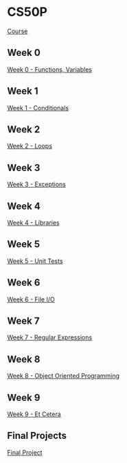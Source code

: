 # CS50P
[Course](https://cs50.harvard.edu/python)

## Week 0
[Week 0 - Functions, Variables](https://github.com/billyfarrell95/cs50p/tree/main/week0)

## Week 1
[Week 1 - Conditionals](https://github.com/billyfarrell95/cs50p/tree/main/week1)

## Week 2
[Week 2 - Loops](https://github.com/billyfarrell95/cs50p/tree/main/week2)

## Week 3
[Week 3 - Exceptions](https://github.com/billyfarrell95/cs50p/tree/main/week3)

## Week 4
[Week 4 - Libraries](https://github.com/billyfarrell95/cs50p/tree/main/week4/problems)

## Week 5
[Week 5 - Unit Tests](https://github.com/billyfarrell95/cs50p/tree/main/week5)

## Week 6
[Week 6 - File I/O](https://github.com/billyfarrell95/cs50p/tree/main/week6)

## Week 7
[Week 7 - Regular Expressions](https://github.com/billyfarrell95/cs50p/tree/main/week7)

## Week 8
[Week 8 - Object Oriented Programming](https://github.com/billyfarrell95/cs50p/tree/main/week8)

## Week 9
[Week 9 - Et Cetera]()

## Final Projects
[Final Project]()
